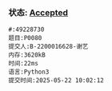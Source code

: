 ### 状态: [Accepted](http://dsbpython.openjudge.cn/dspythonbook/solution/49228730)
```
#:49228730
题目:P0080
提交人:B-2200016628-谢艺
内存:3620kB
时间:22ms
语言:Python3
提交时间:2025-05-22 10:02:12
```


